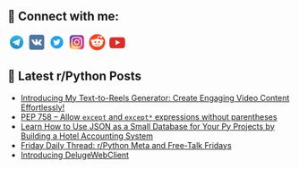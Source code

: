 ## 🔎 Connect with me:
[<img src="https://github.com/bullbesh/bullbesh/blob/main/images/Telegram.png" width="32" height="32" />](https://t.me/bullbesh)
[<img src="https://github.com/bullbesh/bullbesh/blob/main/images/VK.png" width="32" height="32" />](https://vk.com/bullbesh)
[<img src="https://github.com/bullbesh/bullbesh/blob/main/images/Twitter.png" width="32" height="32" />](https://twitter.com/bullbesh1)
[<img src="https://github.com/bullbesh/bullbesh/blob/main/images/Instagram.png" width="32" height="32" />](https://www.instagram.com/bullbesh)
[<img src="https://github.com/bullbesh/bullbesh/blob/main/images/Reddit.png" width="32" height="32" />](https://www.reddit.com/user/bullbesh)
[<img src="https://github.com/bullbesh/bullbesh/blob/main/images/YouTube.png" width="32" height="32" />](https://www.youtube.com/channel/UCtfjRs6uzgq5mfm8S06WTcg)

## 📕 Latest r/Python Posts
<!-- BLOG-POST-LIST:START -->
- [Introducing My Text-to-Reels Generator: Create Engaging Video Content Effortlessly!](https://www.reddit.com/r/Python/comments/1fvo0lg/introducing_my_texttoreels_generator_create/)
- [PEP 758 – Allow `except` and `except*` expressions without parentheses](https://www.reddit.com/r/Python/comments/1fvnlol/pep_758_allow_except_and_except_expressions/)
- [Learn How to Use JSON as a Small Database for Your Py Projects by Building a Hotel Accounting System](https://www.reddit.com/r/Python/comments/1fvmvlj/learn_how_to_use_json_as_a_small_database_for/)
- [Friday Daily Thread: r/Python Meta and Free-Talk Fridays](https://www.reddit.com/r/Python/comments/1fvm1no/friday_daily_thread_rpython_meta_and_freetalk/)
- [Introducing DelugeWebClient](https://www.reddit.com/r/Python/comments/1fvkya3/introducing_delugewebclient/)
<!-- BLOG-POST-LIST:END -->
